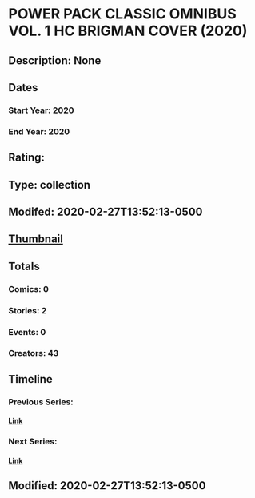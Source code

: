 # POWER PACK CLASSIC OMNIBUS VOL. 1 HC BRIGMAN COVER (2020)
## Description: None
## Dates
### Start Year: 2020
### End Year: 2020
## Rating: 
## Type: collection
## Modifed: 2020-02-27T13:52:13-0500
## [Thumbnail](http://i.annihil.us/u/prod/marvel/i/mg/b/40/image_not_available.jpg)
## Totals
### Comics: 0
### Stories: 2
### Events: 0
### Creators: 43
## Timeline
### Previous Series: 
#### [Link]()
### Next Series: 
#### [Link]()
## Modified: 2020-02-27T13:52:13-0500